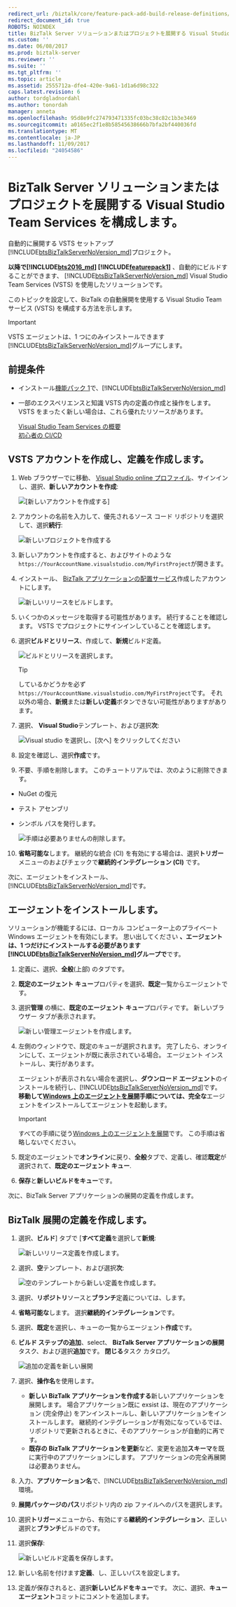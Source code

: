 ```yaml
---
redirect_url: /biztalk/core/feature-pack-add-build-release-definitions/
redirect_document_id: true
ROBOTS: NOINDEX
title: BizTalk Server ソリューションまたはプロジェクトを展開する Visual Studio Team Services の構成 |Microsoft ドキュメント
ms.custom: ''
ms.date: 06/08/2017
ms.prod: biztalk-server
ms.reviewer: ''
ms.suite: ''
ms.tgt_pltfrm: ''
ms.topic: article
ms.assetid: 2555712a-dfe4-420e-9a61-1d1a6d98c322
caps.latest.revision: 6
author: tordgladnordahl
ms.author: tonordah
manager: anneta
ms.openlocfilehash: 95d8e9fc274793471335fc03bc38c82c1b3e3469
ms.sourcegitcommit: a0165ec2f1e8b58545638666b7bfa2bf440036fd
ms.translationtype: MT
ms.contentlocale: ja-JP
ms.lasthandoff: 11/09/2017
ms.locfileid: "24054586"
---
```

# <a name="configure-visual-studio-team-services-to-deploy-biztalk-server-solutions-or-projects"></a>BizTalk Server ソリューションまたはプロジェクトを展開する Visual Studio Team Services を構成します。
自動的に展開する VSTS セットアップ[!INCLUDE[btsBizTalkServerNoVersion_md](../includes/btsbiztalkservernoversion-md.md)]プロジェクト。 

**以降で[!INCLUDE[bts2016_md](../includes/bts2016-md.md)] [!INCLUDE[featurepack1](../includes/featurepack1.md)]** 、自動的にビルドすることができます、 [!INCLUDE[btsBizTalkServerNoVersion_md](../includes/btsbiztalkservernoversion-md.md)] Visual Studio Team Services (VSTS) を使用したソリューションです。 

このトピックを設定して、BizTalk の自動展開を使用する Visual Studio Team サービス (VSTS) を構成する方法を示します。 

> [!IMPORTANT]
> VSTS エージェントは、1 つにのみインストールできます[!INCLUDE[btsBizTalkServerNoVersion_md](../includes/btsbiztalkservernoversion-md.md)]グループにします。 

## <a name="prerequisites"></a>前提条件

* インストール[機能パック 1](https://www.microsoft.com/download/details.aspx?id=55100)で、[!INCLUDE[btsBizTalkServerNoVersion_md](../includes/btsbiztalkservernoversion-md.md)]
* 一部のエクスペリエンスと知識 VSTS 内の定義の作成と操作をします。 VSTS をまったく新しい場合は、これら優れたリソースがあります。 

  [Visual Studio Team Services の概要](https://www.visualstudio.com/docs/overview)  
  [初心者の CI/CD](https://www.visualstudio.com/docs/build/get-started/ci-cd-part-1)
  

## <a name="create-a-vsts-account-and-create-a-definition"></a>VSTS アカウントを作成し、定義を作成します。

1. Web ブラウザーでに移動、 [Visual Studio online プロファイル](https://app.vsaex.visualstudio.com/go/profile)、サインインし、選択、**新しいアカウントを作成**:

    ![[新しいアカウントを作成する]](../core/media/create-a-new-account.png)

2. アカウントの名前を入力して、優先されるソース コード リポジトリを選択して、選択**続行**:

    ![新しいプロジェクトを作成する](../core/media/create-a-new-project.png)

3. 新しいアカウントを作成すると、およびサイトのような`https://YourAccountName.visualstudio.com/MyFirstProject`が開きます。
    
4. インストール、 [BizTalk アプリケーションの配置サービス](https://marketplace.visualstudio.com/items?itemName=ms-biztalk.deploy-biztalk-application)作成したアカウントにします。

    ![新しいリリースをビルドします。](../core/media/build-new-release.png)

5. いくつかのメッセージを取得する可能性があります。 続行することを確認します。 VSTS でプロジェクトにサインインしていることを確認します。

6. 選択**ビルドとリリース**、作成して、**新規**ビルド定義。

    ![ビルドとリリースを選択します。](../core/media/select-build-and-release.png)

    > [!TIP]
    > しているかどうかを必ず`https://YourAccountName.visualstudio.com/MyFirstProject`です。 それ以外の場合、**新規**または**新しい定義**ボタンできない可能性がありますがあります。 
    
7. 選択、 **Visual Studio**テンプレート、および選択**次**:

    ![Visual studio を選択し、[次へ] をクリックしてください](../core/media/select-visual-studio-and-click-next.png)

8. 設定を確認し、選択**作成**です。

9. 不要、手順を削除します。 このチュートリアルでは、次のように削除できます。 
* NuGet の復元
* テスト アセンブリ
* シンボル パスを発行します。 

    ![手順は必要ありませんの削除します。](../core/media/delete-steps-not-needed.png)

10. **省略可能な**します。 継続的な統合 (CI) を有効にする場合は、選択**トリガー**メニューのおよびチェックで**継続的インテグレーション (CI)** です。

次に、エージェントをインストール、[!INCLUDE[btsBizTalkServerNoVersion_md](../includes/btsbiztalkservernoversion-md.md)]です。 

## <a name="install-the-agent"></a>エージェントをインストールします。

ソリューションが機能するには、ローカル コンピューター上のプライベート Windows エージェントを有効にします。 思い出してください **、エージェントは、1 つだけにインストールする必要があります[!INCLUDE[btsBizTalkServerNoVersion_md](../includes/btsbiztalkservernoversion-md.md)]グループで**です。 

1. 定義に、選択、**全般**(上部) のタブです。
2. **既定のエージェント キュー**プロパティを選択、**既定**一覧からエージェントです。 
3. 選択**管理** の横に、**既定のエージェント キュー**プロパティです。 新しいブラウザー タブが表示されます。

    ![新しい管理エージェントを作成します。](../core/media/create-new-management-agent.png)

4. 左側のウィンドウで、既定のキューが選択されます。 完了したら、オンラインにして、エージェントが既に表示されている場合。 エージェント インストールし、実行があります。 

    エージェントが表示されない場合を選択し、**ダウンロード エージェント**のインストールを続行し、[!INCLUDE[btsBizTalkServerNoVersion_md](../includes/btsbiztalkservernoversion-md.md)]です。 **移動して[Windows 上のエージェントを展開](https://www.visualstudio.com/docs/build/actions/agents/v2-windows)手順については、完全な**エージェントをインストールしてエージェントを起動します。 

    > [!IMPORTANT]
    > すべての手順に従う[Windows 上のエージェントを展開](https://www.visualstudio.com/docs/build/actions/agents/v2-windows)です。 この手順は省略しないでください。 

5. 既定のエージェントで**オンライン**に戻り、**全般**タブで、定義し、確認**既定**が選択されて、**既定のエージェント キュー**.
6. **保存**と**新しいビルドをキュー**です。

次に、BizTalk Server アプリケーションの展開の定義を作成します。

## <a name="create-the-biztalk-deployment-definition"></a>BizTalk 展開の定義を作成します。

1. 選択、**ビルド**] タブで [**すべて定義**を選択して**新規**:

    ![新しいリリース定義を作成します。](../core/media/create-new-release-defintion.png)

2. 選択、**空**テンプレート、および選択**次**:

    ![空のテンプレートから新しい定義を作成します。](../core/media/create-new-defintion-from-an-empty-template.png)

3. 選択、**リポジトリ**ソースと**ブランチ**定義については、します。
4. **省略可能な**します。 選択**継続的インテグレーション**です。
5. 選択、**既定**を選択し、キューの一覧からエージェント**作成**です。
6. **ビルド ステップの追加**、select、 **BizTalk Server アプリケーションの展開**タスク、および選択**追加**です。 **閉じる**タスク カタログ。

    ![追加の定義を新しい展開](../core/media/add-new-deploy-definition.png)

7. 選択、**操作名**を使用します。
    * **新しい BizTalk アプリケーションを作成する**新しいアプリケーションを展開します。 場合アプリケーション既に exsist は、現在のアプリケーション (完全停止) をアンインストールし、新しいアプリケーションをインストールします。 継続的インテグレーションが有効になっているでは、リポジトリで更新されるときに、そのアプリケーションが自動的に再です。
    * **既存の BizTalk アプリケーションを更新**など、変更を追加**スキーマ**を既に実行中のアプリケーションにします。 アプリケーションの完全再展開は必要ありません。
8. 入力、**アプリケーション名**で、[!INCLUDE[btsBizTalkServerNoVersion_md](../includes/btsbiztalkservernoversion-md.md)]環境。
9. **展開パッケージのパス**リポジトリ内の zip ファイルへのパスを選択します。
10. 選択**トリガー**メニューから、有効にする**継続的インテグレーション**、正しい選択と**ブランチ**ビルドのです。
11. 選択**保存**:

    ![新しいビルド定義を保存します。](../core/media/save-the-new-build-definition.png)

12. 新しい名前を付けます**定義**、し、正しいパスを設定します。 
13. 定義が保存されると、選択**新しいビルドをキュー**です。 次に、選択、**キュー エージェント**コミットにコメントを追加します。
